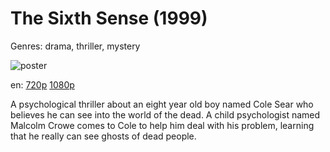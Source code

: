 # The Sixth Sense (1999)

Genres: drama, thriller, mystery

![poster](http://image.tmdb.org/t/p/w500/imps263dHNe3SuoaAJORZyNTdDT.jpg)

en:
  [720p](magnet:?xt=urn:btih:A4C0B47427631559E8C0F5F9F1095728B3EF0F88&tr=udp://glotorrents.pw:6969/announce&tr=udp://tracker.opentrackr.org:1337/announce&tr=udp://torrent.gresille.org:80/announce&tr=udp://tracker.openbittorrent.com:80&tr=udp://tracker.coppersurfer.tk:6969&tr=udp://tracker.leechers-paradise.org:6969&tr=udp://p4p.arenabg.ch:1337&tr=udp://tracker.internetwarriors.net:1337)
  [1080p](magnet:?xt=urn:btih:8A943F9C60CA01698CB213FAF6E489E469246121&tr=udp://glotorrents.pw:6969/announce&tr=udp://tracker.opentrackr.org:1337/announce&tr=udp://torrent.gresille.org:80/announce&tr=udp://tracker.openbittorrent.com:80&tr=udp://tracker.coppersurfer.tk:6969&tr=udp://tracker.leechers-paradise.org:6969&tr=udp://p4p.arenabg.ch:1337&tr=udp://tracker.internetwarriors.net:1337)
  


A psychological thriller about an eight year old boy named Cole Sear who believes he can see into the world of the dead. A child psychologist named Malcolm Crowe comes to Cole to help him deal with his problem, learning that he really can see ghosts of dead people.